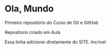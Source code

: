 # Ola, Mundo 
Primeiro repositório do Curso de Git e GitHub 

 Repositorio criado em Aula 

Essa linha adicionei diretamente do SITE. Incrivel
